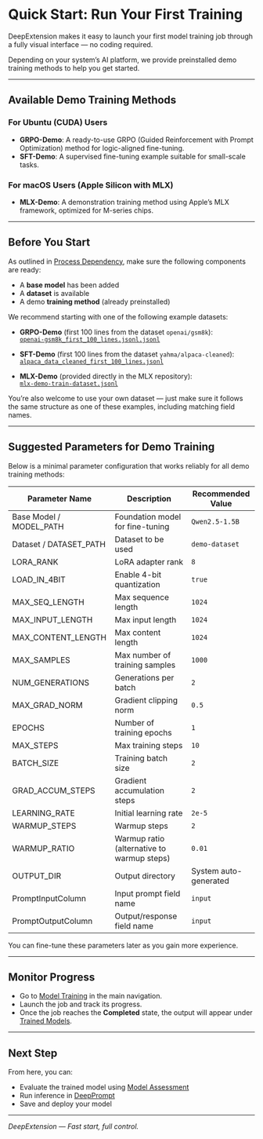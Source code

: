 # Quick Start: Run Your First Training

DeepExtension makes it easy to launch your first model training job through a fully visual interface — no coding required.

Depending on your system’s AI platform, we provide preinstalled demo training methods to help you get started.

---

## Available Demo Training Methods

### For Ubuntu (CUDA) Users

- **GRPO-Demo**: A ready-to-use GRPO (Guided Reinforcement with Prompt Optimization) method for logic-aligned fine-tuning.
- **SFT-Demo**: A supervised fine-tuning example suitable for small-scale tasks.

### For macOS Users (Apple Silicon with MLX)

- **MLX-Demo**: A demonstration training method using Apple’s MLX framework, optimized for M-series chips.

---

## Before You Start

As outlined in [Process Dependency](tutorial-process-dependency.md), make sure the following components are ready:

- A **base model** has been added
- A **dataset** is available
- A demo **training method** (already preinstalled)

We recommend starting with one of the following example datasets:

- **GRPO-Demo** (first 100 lines from the dataset `openai/gsm8k`):  
  [`openai-gsm8k_first_100_lines.jsonl.jsonl`](../assets/datasets/openai-gsm8k_first_100_lines.jsonl)

- **SFT-Demo** (first 100 lines from the dataset `yahma/alpaca-cleaned`):  
  [`alpaca_data_cleaned_first_100_lines.jsonl`](../assets/datasets/alpaca_data_cleaned_first_100_lines.jsonl)

- **MLX-Demo** (provided directly in the MLX repository):  
  [`mlx-demo-train-dataset.jsonl`](../assets/datasets/mlx-demo-train-dataset.jsonl)

You’re also welcome to use your own dataset — just make sure it follows the same structure as one of these examples, including matching field names.

---

## Suggested Parameters for Demo Training

Below is a minimal parameter configuration that works reliably for all demo training methods:

| **Parameter Name**        | **Description**                                      | **Recommended Value**         |
|---------------------------|------------------------------------------------------|--------------------------------|
| Base Model / MODEL_PATH   | Foundation model for fine-tuning                     | `Qwen2.5-1.5B`                 |
| Dataset / DATASET_PATH    | Dataset to be used                                   | `demo-dataset`                |
| LORA_RANK                 | LoRA adapter rank                                    | `8`                            |
| LOAD_IN_4BIT              | Enable 4-bit quantization                            | `true`                         |
| MAX_SEQ_LENGTH            | Max sequence length                                  | `1024`                         |
| MAX_INPUT_LENGTH          | Max input length                                     | `1024`                         |
| MAX_CONTENT_LENGTH        | Max content length                                   | `1024`                         |
| MAX_SAMPLES               | Max number of training samples                       | `1000`                         |
| NUM_GENERATIONS           | Generations per batch                                | `2`                            |
| MAX_GRAD_NORM             | Gradient clipping norm                               | `0.5`                          |
| EPOCHS                    | Number of training epochs                            | `1`                            |
| MAX_STEPS                 | Max training steps                                   | `10`                           |
| BATCH_SIZE                | Training batch size                                  | `2`                            |
| GRAD_ACCUM_STEPS          | Gradient accumulation steps                          | `2`                            |
| LEARNING_RATE             | Initial learning rate                                | `2e-5`                         |
| WARMUP_STEPS              | Warmup steps                                         | `2`                            |
| WARMUP_RATIO              | Warmup ratio (alternative to warmup steps)           | `0.01`                         |
| OUTPUT_DIR                | Output directory                                     | System auto-generated          |
| PromptInputColumn         | Input prompt field name                              | `input`                        |
| PromptOutputColumn        | Output/response field name                           | `input`                        |

You can fine-tune these parameters later as you gain more experience.

---

## Monitor Progress

- Go to [Model Training](../user-guide/model-training.md) in the main navigation.
- Launch the job and track its progress.
- Once the job reaches the **Completed** state, the output will appear under [Trained Models](../user-guide/trained-models.md).

---

## Next Step

From here, you can:

- Evaluate the trained model using [Model Assessment](../user-guide/model-assessment.md)
- Run inference in [DeepPrompt](../user-guide/deep-prompt.md)
- Save and deploy your model

---

*DeepExtension — Fast start, full control.*
